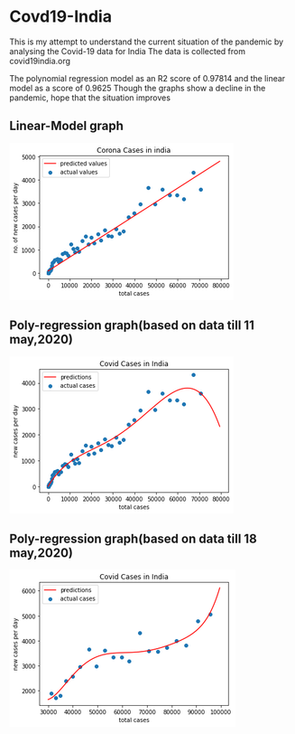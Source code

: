 # Covd19-India
This is my attempt to understand the current situation of the pandemic by analysing the Covid-19 data for India
The data is collected from covid19india.org

The polynomial regression model as an R2 score of 0.97814 and the linear model as a score of 0.9625
Though the graphs show a decline in the pandemic, hope that the situation improves
 ## Linear-Model graph
 ![](linear-graph.png)
 
 ## Poly-regression graph(based on data till 11 may,2020)
 ![](poly-graph.png)
 
 ## Poly-regression graph(based on data till 18 may,2020)
 ![](graph6.png)
